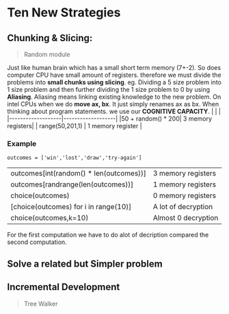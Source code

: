 # Ten New Strategies
## Chunking & Slicing:
> Random module

Just like human brain which has a small short term memory (7+-2). So does computer CPU have small amount of registers.
therefore we must divide the problems into **small chunks using slicing**. eg. Dividing a 5 size problem into 1 size problem
and then further dividing the 1 size problem to 0 by using **Aliasing**. Aliasing means linking existing knowledge to the new problem.
On intel CPUs when we do **move ax, bx**. It just simply renames ax as bx.
When thinking about program statements. we use our **COGNITIVE CAPACITY**.
|                   |                   |
|-------------------|-------------------|
|50 + random() * 200| 3 memory registers|
| range(50,201,1)   | 1 memory register |

### Example
`outcomes = ['win','lost','draw','try-again']`

|                   |                   |
|-------------------|-------------------|
|outcomes[int(random() * len(outcomes))]| 3 memory registers|
|  outcomes[randrange(len(outcomes))]   | 1 memory registers|
| choice(outcomes)                      | 0 memory registers|
| [choice(outcomes) for i in range(10)] |A lot of decryption|
|choice(outcomes,k=10)                  |Almost 0 decryption|

For the first computation we have to do alot of decription compared the second computation.
## Solve a related but Simpler problem
## Incremental Development
> Tree Walker

